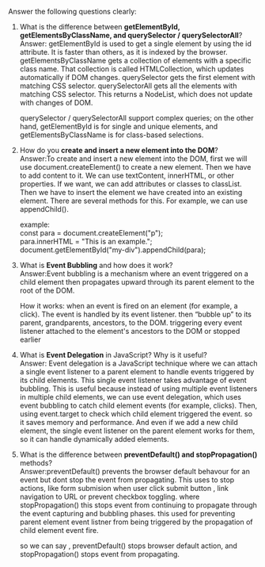 Answer the following questions clearly:

1. What is the difference between **getElementById, getElementsByClassName, and querySelector / querySelectorAll**?  
   Answer: getElementById is used to get a single element by using the id attribute. It is faster than others, as it is indexed by the browser. getElementsByClassName gets a collection of elements with a specific class name. That collection is called HTMLCollection, which updates automatically if DOM changes. querySelector gets the first element with matching CSS selector. querySelectorAll gets all the elements with matching CSS selector. This returns a NodeList, which does not update with changes of DOM.

   querySelector / querySelectorAll support complex queries; on the other hand, getElementById is for single and unique elements, and getElementsByClassName is for class-based selections.

2. How do you **create and insert a new element into the DOM**?  
   Answer:To create and insert a new element into the DOM, first we will use document.createElement() to create a new element. Then we have to add content to it. We can use textContent, innerHTML, or other properties. If we want, we can add attributes or classes to classList. Then we have to insert the element we have created into an existing element. There are several methods for this. For example, we can use appendChild().

   example:  
    const para = document.createElement("p");  
    para.innerHTML = "This is an example.";  
    document.getElementById("my-div").appendChild(para);

3. What is **Event Bubbling** and how does it work?  
   Answer:Event bubbling is a mechanism where an event triggered on a child element then propagates upward through its parent element to the root of the DOM.

   How it works: when an event is fired on an element (for example, a click). The event is handled by its event listener. then “bubble up” to its parent, grandparents, ancestors, to the DOM. triggering every event listener attached to the element's ancestors to the DOM or stopped earlier

4. What is **Event Delegation** in JavaScript? Why is it useful?  
   Answer: Event delegation is a JavaScript technique where we can attach a single event listener to a parent element to handle events triggered by its child elements. This single event listener takes advantage of event bubbling. This is useful because instead of using multiple event listeners in multiple child elements, we can use event delegation, which uses event bubbling to catch child element events (for example, clicks). Then, using event.target to check which child element triggered the event. so it saves memory and performance. And even if we add a new child element, the single event listener on the parent element works for them, so it can handle dynamically added elements.

5. What is the difference between **preventDefault() and stopPropagation()** methods?  
   Answer:preventDefault() prevents the browser default behavour for an event but dont stop the event from propagating. This uses to stop actions, like form submision when user click submit button , link navigation to URL or prevent checkbox toggling. where stopPropagation() this stops event from continuing to propagate through the event capturing and bubbling phases. this used for preventing parent element event listner from being triggered by the propagation of child element event fire.

   so we can say , preventDefault() stops browser default action, and stopPropagation() stops event from propagating.
